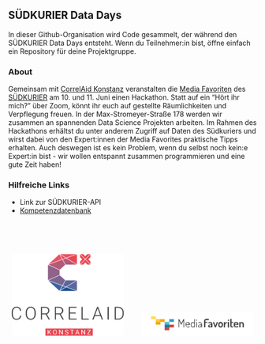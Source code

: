 ## SÜDKURIER Data Days

In dieser Github-Organisation wird Code gesammelt, der während den SÜDKURIER Data Days entsteht. Wenn du Teilnehmer:in bist, öffne einfach ein Repository für deine Projektgruppe.

### About
Gemeinsam mit [CorrelAid Konstanz](https://correlaid.org/correlaidx/konstanz/) veranstalten die [Media Favoriten](https://mediafavoriten.de/) des [SÜDKURIER](https://www.suedkurier.de/) am 10. und 11. Juni einen Hackathon. Statt auf ein “Hört ihr mich?” über Zoom, könnt ihr euch auf gestellte Räumlichkeiten und Verpflegung freuen. In der Max-Stromeyer-Straße 178 werden wir zusammen an spannenden Data Science Projekten arbeiten. Im Rahmen des Hackathons erhältst du unter anderem Zugriff auf Daten des Südkuriers und wirst dabei von den Expert:innen der Media Favorites praktische Tipps erhalten. Auch deswegen ist es kein Problem, wenn du selbst noch kein:e Expert:in bist - wir wollen entspannt zusammen programmieren und eine gute Zeit haben!

### Hilfreiche Links
- Link zur SÜDKURIER-API
- [Kompetenzdatenbank](https://kompetenzdatenbank.onrender.com)

<br>
<br>
<br>

<p align="center">
  <img alt="CorrelAid Logo" src="/profile/CorrelAid X_Konstanz-zentriert.png" width="45%">
&nbsp; &nbsp; &nbsp; &nbsp;
  <img alt="Media Favoriten Logo" src="/profile/media_favoriten_logo-2.png" width="45%">
</p>




